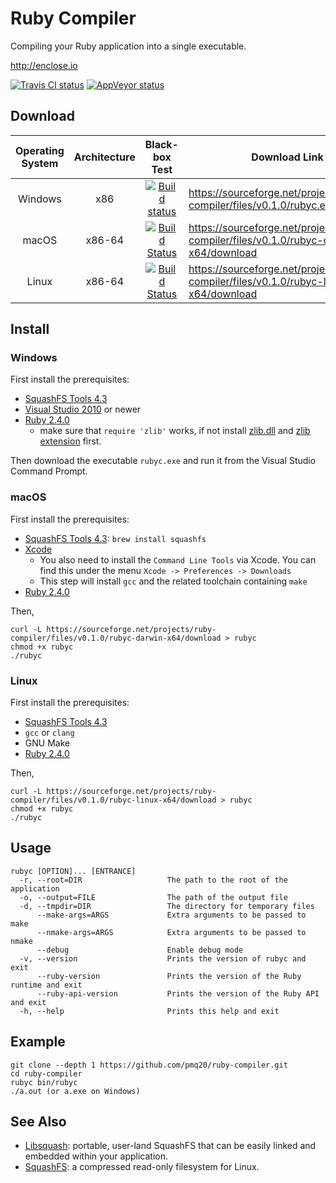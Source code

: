 # Ruby Compiler

Compiling your Ruby application into a single executable.

http://enclose.io

[![Travis CI status](https://travis-ci.org/pmq20/ruby-compiler.svg?branch=master)](https://travis-ci.org/pmq20/ruby-compiler)
[![AppVeyor status](https://ci.appveyor.com/api/projects/status/93i36eliiy6v3686/branch/master?svg=true)](https://ci.appveyor.com/project/pmq20/ruby-compiler/branch/master)

## Download

|    Operating System   |  Architecture |   Black-box Test                                                                                                                                      | Download Link                                                                          |
|:---------------------:|:-------------:|:-----------------------------------------------------------------------------------------------------------------------------------------------------:|----------------------------------------------------------------------------------------|
|        Windows        |      x86      |  [![Build status](https://ci.appveyor.com/api/projects/status/pa5g32i9b0jilnk2?svg=true)](https://ci.appveyor.com/project/pmq20/ruby-compiler-blbt)   | https://sourceforge.net/projects/ruby-compiler/files/v0.1.0/rubyc.exe/download         |
|         macOS         |     x86-64    |  [![Build Status](https://travis-ci.org/pmq20/ruby-compiler-blbt.svg?branch=master)](https://travis-ci.org/pmq20/ruby-compiler-blbt)                  | https://sourceforge.net/projects/ruby-compiler/files/v0.1.0/rubyc-darwin-x64/download  |
|         Linux         |     x86-64    |  [![Build Status](https://travis-ci.org/pmq20/ruby-compiler-blbt.svg?branch=master)](https://travis-ci.org/pmq20/ruby-compiler-blbt)                  | https://sourceforge.net/projects/ruby-compiler/files/v0.1.0/rubyc-linux-x64/download   |

## Install

### Windows

First install the prerequisites:

* [SquashFS Tools 4.3](https://github.com/pmq20/squashfuse/files/691217/sqfs43-win32.zip)
* [Visual Studio 2010](https://www.visualstudio.com/) or newer
* [Ruby 2.4.0](https://github.com/pmq20/rubyinstaller/files/689117/rb240-win32.zip)
  * make sure that `require 'zlib'` works, if not install [zlib.dll](https://github.com/pmq20/rubyinstaller/files/759632/sqfs43-win32-zlib-dll.zip) and [zlib extension](https://github.com/pmq20/rubyinstaller/files/759631/sqfs43-win32-zlib-so.zip) first.

Then download the executable `rubyc.exe` and run it from the Visual Studio Command Prompt.

### macOS

First install the prerequisites:

* [SquashFS Tools 4.3](http://squashfs.sourceforge.net/): `brew install squashfs`
* [Xcode](https://developer.apple.com/xcode/download/)
  * You also need to install the `Command Line Tools` via Xcode. You can find
    this under the menu `Xcode -> Preferences -> Downloads`
  * This step will install `gcc` and the related toolchain containing `make`
* [Ruby 2.4.0](https://www.ruby-lang.org/)

Then,

    curl -L https://sourceforge.net/projects/ruby-compiler/files/v0.1.0/rubyc-darwin-x64/download > rubyc
    chmod +x rubyc
    ./rubyc

### Linux

First install the prerequisites:

* [SquashFS Tools 4.3](http://squashfs.sourceforge.net/)
* `gcc` or `clang`
* GNU Make
* [Ruby 2.4.0](https://www.ruby-lang.org/)

Then,

    curl -L https://sourceforge.net/projects/ruby-compiler/files/v0.1.0/rubyc-linux-x64/download > rubyc
    chmod +x rubyc
    ./rubyc

## Usage

    rubyc [OPTION]... [ENTRANCE]
      -r, --root=DIR                   The path to the root of the application
      -o, --output=FILE                The path of the output file
      -d, --tmpdir=DIR                 The directory for temporary files
          --make-args=ARGS             Extra arguments to be passed to make
          --nmake-args=ARGS            Extra arguments to be passed to nmake
          --debug                      Enable debug mode
      -v, --version                    Prints the version of rubyc and exit
          --ruby-version               Prints the version of the Ruby runtime and exit
          --ruby-api-version           Prints the version of the Ruby API and exit
      -h, --help                       Prints this help and exit

## Example

    git clone --depth 1 https://github.com/pmq20/ruby-compiler.git
    cd ruby-compiler
    rubyc bin/rubyc
    ./a.out (or a.exe on Windows)

## See Also

- [Libsquash](https://github.com/pmq20/libsquash): portable, user-land SquashFS that can be easily linked and embedded within your application.
- [SquashFS](http://squashfs.sourceforge.net/): a compressed read-only filesystem for Linux.
